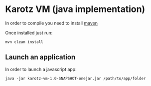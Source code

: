 Karotz VM (java implementation)
==============================


In order to compile you need to install [maven](http://maven.apache.org/download.html)

Once installed just run:

    mvn clean install


Launch an application
--------------------

In order to launch a javascript app:
    
    java -jar karotz-vm-1.0-SNAPSHOT-onejar.jar /path/to/app/folder
    

